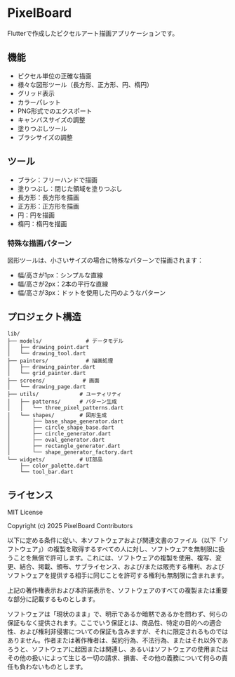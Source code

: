 # PixelBoard

Flutterで作成したピクセルアート描画アプリケーションです。

## 機能

- ピクセル単位の正確な描画
- 様々な図形ツール（長方形、正方形、円、楕円）
- グリッド表示
- カラーパレット
- PNG形式でのエクスポート
- キャンバスサイズの調整
- 塗りつぶしツール
- ブラシサイズの調整

## ツール

- ブラシ：フリーハンドで描画
- 塗りつぶし：閉じた領域を塗りつぶし
- 長方形：長方形を描画
- 正方形：正方形を描画
- 円：円を描画
- 楕円：楕円を描画

### 特殊な描画パターン

図形ツールは、小さいサイズの場合に特殊なパターンで描画されます：

- 幅/高さが1px：シンプルな直線
- 幅/高さが2px：2本の平行な直線
- 幅/高さが3px：ドットを使用した円のようなパターン

## プロジェクト構造

```
lib/
├── models/              # データモデル
│   ├── drawing_point.dart
│   └── drawing_tool.dart
├── painters/            # 描画処理
│   ├── drawing_painter.dart
│   └── grid_painter.dart
├── screens/            # 画面
│   └── drawing_page.dart
├── utils/             # ユーティリティ
│   ├── patterns/      # パターン生成
│   │   └── three_pixel_patterns.dart
│   └── shapes/        # 図形生成
│       ├── base_shape_generator.dart
│       ├── circle_shape_base.dart
│       ├── circle_generator.dart
│       ├── oval_generator.dart
│       ├── rectangle_generator.dart
│       └── shape_generator_factory.dart
└── widgets/           # UI部品
    ├── color_palette.dart
    └── tool_bar.dart
```

## ライセンス

MIT License

Copyright (c) 2025 PixelBoard Contributors

以下に定める条件に従い、本ソフトウェアおよび関連文書のファイル（以下「ソフトウェア」）の複製を取得するすべての人に対し、ソフトウェアを無制限に扱うことを無償で許可します。これには、ソフトウェアの複製を使用、複写、変更、結合、掲載、頒布、サブライセンス、および/または販売する権利、およびソフトウェアを提供する相手に同じことを許可する権利も無制限に含まれます。

上記の著作権表示および本許諾表示を、ソフトウェアのすべての複製または重要な部分に記載するものとします。

ソフトウェアは「現状のまま」で、明示であるか暗黙であるかを問わず、何らの保証もなく提供されます。ここでいう保証とは、商品性、特定の目的への適合性、および権利非侵害についての保証も含みますが、それに限定されるものではありません。作者または著作権者は、契約行為、不法行為、またはそれ以外であろうと、ソフトウェアに起因または関連し、あるいはソフトウェアの使用またはその他の扱いによって生じる一切の請求、損害、その他の義務について何らの責任も負わないものとします。
